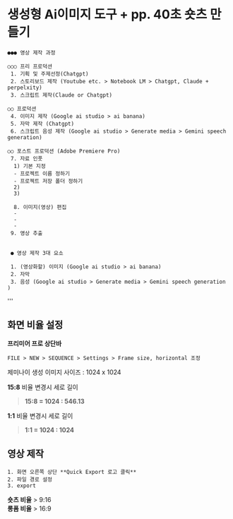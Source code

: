 # 생성형 Ai이미지 도구 + pp. 40초 숏츠 만들기



```
●●● 영상 제작 과정

○○○ 프리 프로덕션
 1. 기획 및 주제선정(Chatgpt)
 2. 스토리보드 제작 (Youtube etc. > Notebook LM > Chatgpt, Claude + perpelxity)
 3. 스크립트 제작(Claude or Chatgpt)

○○ 프로덕션
 4. 이미지 제작 (Google ai studio > ai banana)
 5. 자막 제작 (Chatgpt)
 6. 스크립트 음성 제작 (Google ai studio > Generate media > Gemini speech generation)

○○ 포스트 프로덕션 (Adobe Premiere Pro)
 7. 자료 인풋
  1) 기본 지정
  - 프로젝트 이름 정하기
  - 프로젝트 저장 폴더 정하기
  2) 
  3) 
  
  8. 이미지(영상) 편집
  - 
  -  
  - 
 9. 영상 추출

```


```

 ● 영상 제작 3대 요소

 1. (영상화할) 이미지 (Google ai studio > ai banana)
 2. 자막 
 3. 음성 (Google ai studio > Generate media > Gemini speech generation )

```


'''

## 화면 비율 설정
**프리미어 프로 상단바** 
```
FILE > NEW > SEQUENCE > Settings > Frame size, horizontal 조정
```
제미나이 생성 이미지 사이즈 :  1024 x 1024

**15:8** 비율 변경시 세로 길이
> **15:8 = 1024 : 546.13**

**1:1** 비율 변경시 세로 길이
> **1:1 = 1024 : 1024**

## 영상 제작
```
1. 화면 오른쪽 상단 **Quick Export 로고 클릭**
2. 파일 경로 설정
3. export
```
**숏츠 비율** > 9:16
<br/>**롱폼 비율** > 16:9


